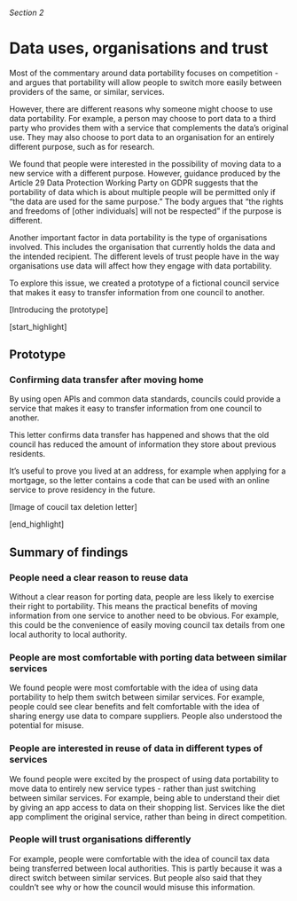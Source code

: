 ###### Section 2
# Data uses, organisations and trust

Most of the commentary around data portability focuses on competition - and argues that portability will allow people to switch more easily between providers of the same, or similar, services.

However, there are different reasons why someone might choose to use data portability. For example, a person may choose to port data to a third party who provides them with a service that complements the data’s original use. They may also choose to port data to an organisation for an entirely different purpose, such as for research. 

We found that people were interested in the possibility of moving data to a new service with a different purpose. However, guidance produced by the Article 29 Data Protection Working Party on GDPR suggests that the  portability of data which is about multiple people will be permitted only if “the data are used for the same purpose.” The body argues that “the rights and freedoms of [other individuals] will not be respected” if the purpose is different. 

Another important factor in data portability is the type of organisations involved. This includes the organisation that currently holds the data and the intended recipient. The different levels of trust people have in the way organisations use data will affect how they engage with data portability.

To explore this issue, we created a prototype of a fictional council service that makes it easy to transfer information from one council to another. 


[Introducing the prototype]

[start_highlight]

## Prototype
### Confirming data transfer after moving home

By using open APIs and common data standards, councils could provide a service that makes it easy to transfer information from one council to another.

This letter confirms data transfer has happened and shows that the old council has reduced the amount of information they store about previous residents.

It’s useful to prove you lived at an address, for example when applying for a mortgage, so the letter contains a code that can be used with an online service to prove residency in the future.


[Image of coucil tax deletion letter]


[end_highlight]

## Summary of findings

### People need a clear reason to reuse data
Without a clear reason for porting data, people are less likely to exercise their right to portability. This means the practical benefits of moving information from one service to another need to be obvious. For example, this could be the convenience of easily moving council tax details from one local authority to local authority.

### People are most comfortable with porting data between similar services 
We found people were most comfortable with the idea of using data portability to help them switch between similar services. For example, people could see clear benefits and felt comfortable with the idea of sharing energy use data to compare suppliers. People also understood the potential for misuse.

### People are interested in reuse of data in different types of services
We found people were excited by the prospect of using data portability to move data to entirely new service types - rather than just switching between similar services. For example, being able to understand their diet by giving an app access to data on their shopping list. Services like the diet app compliment the original service, rather than being in direct competition.

### People will trust organisations differently 
For example, people were comfortable with the idea of council tax data being transferred between local authorities. This is partly because it was a direct switch between similar services. But people also said that they couldn’t see why or how the council would misuse this information. 


